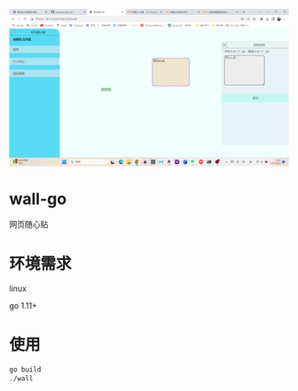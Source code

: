 ![Image text](https://github.com/huonwe/agointment/blob/main/static/img/example.png?raw=true)

# wall-go
网页随心贴

# 环境需求
linux

go 1.11+

# 使用
    go build
    ./wall
